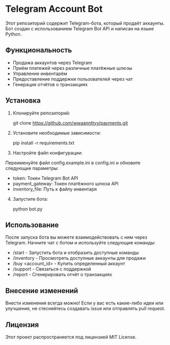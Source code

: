 # Telegram Account Bot

Этот репозиторий содержит Telegram-бота, который продаёт аккаунты. Бот создан с использованием Telegram Bot API и написан на языке Python.

## Функциональность

- Продажа аккаунтов через Telegram
- Приём платежей через различные платёжные шлюзы
- Управление инвентарём
- Предоставление поддержки пользователей через чат
- Генерация отчётов о транзакциях

## Установка

1. Клонируйте репозиторий:

    git clone https://github.com/wwaannttyy/payments.git


2. Установите необходимые зависимости:

    pip install -r requirements.txt


3. Настройте файл конфигурации:

Переименуйте файл config.example.ini в config.ini и обновите следующие параметры:

- token: Токен Telegram Bot API
- payment_gateway: Токен платёжного шлюза API
- inventory_file: Путь к файлу инвентаря

4. Запустите бота:

    python bot.py


## Использование

После запуска бота вы можете взаимодействовать с ним через Telegram. Начните чат с ботом и используйте следующие команды:

- /start - Запустить бота и отобразить доступные команды
- /inventory - Просмотреть доступные аккаунты для продажи
- /buy <account_id> - Купить определенный аккаунт
- /support - Связаться с поддержкой
- /report - Сгенерировать отчёт о транзакциях

## Внесение изменений

Внести изменения всегда можно! Если у вас есть какие-либо идеи или улучшения, не стесняйтесь создавать issue или отправлять pull request.

## Лицензия

Этот проект распространяется под лицензией MIT License.
